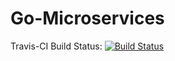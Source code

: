 # Go-Microservices

Travis-CI Build Status: [![Build Status](https://app.travis-ci.com/BennoGreg/Go-Microservices.svg?branch=main)](https://app.travis-ci.com/BennoGreg/Go-Microservices)